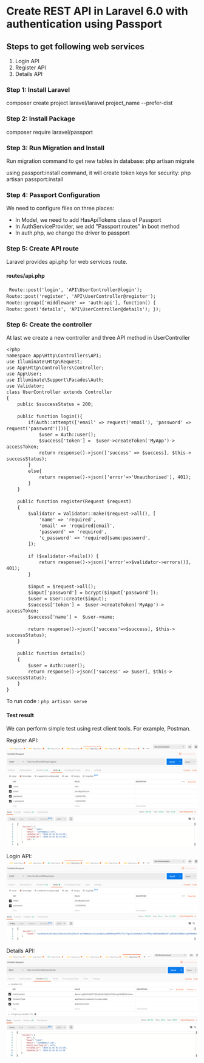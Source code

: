 # Create REST API in Laravel 6.0 with authentication using Passport #

## Steps to get following web services ##
1. Login API
2. Register API
3. Details API

### Step 1: Install Laravel ###
composer create project laravel/laravel project_name --prefer-dist

### Step 2: Install Package ###
composer require laravel/passport

### Step 3: Run Migration and Install
Run migration command to get new tables in database:
        php artisan migrate

using passport:install command, it will create token keys for security:
        php artisan passport:install

### Step 4: Passport Configuration ###
We need to configure files on three places:
* In Model, we need to add HasApiTokens class of Passport
* In AuthServiceProvider, we add "Passport:routes" in boot method
* In auth.php, we change the driver to passport

### Step 5: Create API route ###
Laravel provides api.php for web services route. 

#### routes/api.php ###
` 
Route::post('login', 'API\UserController@login');
Route::post('register', 'API\UserController@register');
Route::group(['middleware' => 'auth:api'], function() {
    Route::post('details', 'API\UserController@details');
});
`

### Step 6: Create the controller ###
At last we create a new controller and three API method in UserController

```
<?php
namespace App\Http\Controllers\API;
use Illuminate\Http\Request; 
use App\Http\Controllers\Controller; 
use App\User; 
use Illuminate\Support\Facades\Auth; 
use Validator;
class UserController extends Controller 
{
    public $successStatus = 200;

    public function login(){ 
        if(Auth::attempt(['email' => request('email'), 'password' => request('password')])){ 
            $user = Auth::user(); 
            $success['token'] =  $user->createToken('MyApp')-> accessToken; 
            return response()->json(['success' => $success], $this-> successStatus); 
        } 
        else{ 
            return response()->json(['error'=>'Unauthorised'], 401); 
        } 
    }

    public function register(Request $request) 
    { 
        $validator = Validator::make($request->all(), [ 
            'name' => 'required', 
            'email' => 'required|email', 
            'password' => 'required', 
            'c_password' => 'required|same:password', 
        ]);
        
        if ($validator->fails()) { 
            return response()->json(['error'=>$validator->errors()], 401);            
        }
        
        $input = $request->all(); 
        $input['password'] = bcrypt($input['password']); 
        $user = User::create($input); 
        $success['token'] =  $user->createToken('MyApp')-> accessToken; 
        $success['name'] =  $user->name;
        
        return response()->json(['success'=>$success], $this-> successStatus); 
    }

    public function details() 
    { 
        $user = Auth::user(); 
        return response()->json(['success' => $user], $this-> successStatus); 
    } 
}
```

To run code :
`php artisan serve`

#### Test result ####
We can perform simple test using rest client tools. For example, Postman.

Register API:
![Register API](https://github.com/BipinMhzn/rest_api_authentication_using_passport/blob/master/register%20api.png)

Login API:
![Login API](https://github.com/BipinMhzn/rest_api_authentication_using_passport/blob/master/login%20api.png)

Details API:
![Details API](https://github.com/BipinMhzn/rest_api_authentication_using_passport/blob/master/details%20api.png)
